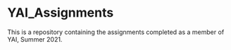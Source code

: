# YAI_Assignments

This is a repository containing the assignments completed as a member of YAI, Summer 2021.
